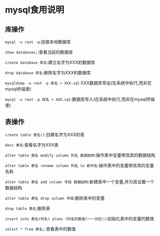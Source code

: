 # mysql食用说明

## 库操作

`mysql -u root -p`:连接本地数据库

`show databases;`:查看当前的数据库

`create database 库名`:建立名字为XXX的数据库

`drop database 库名`:删除名字为XXX的数据库

`mysqldump -u root -p 库名 > XXX.sql`:XXX数据库导出(在系统中执行,而非在mysql终端里)

`mysql -u root -p 库名 < XXX.sql`:数据库导入(在系统中执行,而非在mysql终端里)

## 表操作

`create table 表名()`:创建名字为XXX的表

`desc 表名`:查看名字为XXX表

`alter table 表名 modify column 列名 数据结构`:操作表中变量修改其的数据结构

`alter table 表名 rename column 列名 to 新列名`:操作表中的变量修改其的变量名称

`alter table 表名 add column 字段 数据结构`:新建表中一个变量,并为其设置一个数据结构

`alter table 表名 drop column 字段`:删除表中的变量

`drop table 表名`:删除表

`insert into 表名(列名) alues (列名的数值(一一对应))`:初始化表中的变量的数值

`select * from 表名;`:查看表中的数值

<!-- `\connect root@localhost`:连接本地数据库 -->